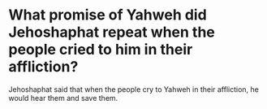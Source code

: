 # What promise of Yahweh did Jehoshaphat repeat when the people cried to him in their affliction?

Jehoshaphat said that when the people cry to Yahweh in their affliction, he would hear them and save them. 